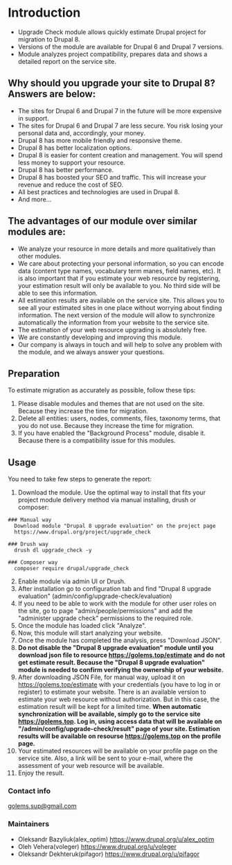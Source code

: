 # Introduction
  * Upgrade Check module allows quickly estimate Drupal project for migration
  to Drupal 8.
  * Versions of the module are available for Drupal 6 and Drupal 7 versions.
  * Module analyzes project compatibility, prepares data and shows
  a detailed report on the service site.

## Why should you upgrade your site to Drupal 8? Answers are below:
  * The sites for Drupal 6 and Drupal 7 in the future will be more expensive
  in support.
  * The sites for Drupal 6 and Drupal 7 are less secure.
  You risk losing your personal data and, accordingly, your money.
  * Drupal 8 has more mobile friendly and responsive theme.
  * Drupal 8 has better localization options.
  * Drupal 8 is easier for content creation and management.
  You will spend less money to support your resource.
  * Drupal 8 has better performance.
  * Drupal 8 has boosted your SEO and traffic.
  This will increase your revenue and reduce the cost of SEO.
  * All best practices and technologies are used in Drupal 8.
  * And more...

## The advantages of our module over similar modules are:
  * We analyze your resource in more details and more qualitatively
  than other modules.
  * We care about protecting your personal information, so you can encode data
  (content type names, vocabulary term manes, field names, etc).
  It is also important that if you estimate your web resource by registering,
  your estimation result will only be available to you. No third side
  will be able to see this information.
  * All estimation results are available on the service site. This allows you to
  see all your estimated sites in one place without worrying about finding
  information. The next version of the module will allow to synchronize
  automatically the information from your website to the service site.
  * The estimation of your web resource upgrading is absolutely free.
  * We are constantly developing and improving this module.
  * Our company is always in touch and will help to solve any problem
  with the module, and we always answer your questions.

## Preparation
  To estimate migration as accurately as possible, follow these tips:
  1. Please disable modules and themes that are not used on the site.
     Because they increase the time for migration.
  2. Delete all entities: users, nodes, comments, files, taxonomy terms,
     that you do not use.
     Because they increase the time for migration.
  3. If you have enabled the "Background Process" module, disable it.
     Because there is a compatibility issue for this modules.

## Usage
  You need to take few steps to generate the report:
  1. Download the module. Use the optimal way to install that fits your project
  module delivery method via manual installing, drush or composer:

    ### Manual way
      Download module "Drupal 8 upgrade evaluation" on the project page
      https://www.drupal.org/project/upgrade_check

    ### Drush way
      drush dl upgrade_check -y

    ### Composer way
      composer require drupal/upgrade_check

  2. Enable module via admin UI or Drush.
  3. After installation go to configuration tab and find
     "Drupal 8 upgrade evaluation" (admin/config/upgrade-check/evaluation)
  4. If you need to be able to work with the module for other user roles
     on the site, go to page "admin/people/permissions"
     and add the "administer upgrade check" permissions to the required role.
  5. Once the module has loaded click "Analyze".
  6. Now, this module will start analyzing your website.
  7. Once the module has completed the analysis, press "Download JSON".
  8. **Do not disable the "Drupal 8 upgrade evaluation" module until you
     download json file to resource https://golems.top/estimate and do not get
     estimate result. Because the "Drupal 8 upgrade evaluation" module is
     needed to confirm verifying the ownership of your website.**
  9. After downloading JSON File, for manual way, upload it on
    https://golems.top/estimate with your credentials
    (you have to log in or register) to estimate your website. There is an
    available version to estimate your web resource without authorization.
    But in this case, the estimation result will be kept for a limited time.
    **When automatic synchronization will be available, simply go to the
    service site https://golems.top. Log in, using access data that will be
    available on "/admin/config/upgrade-check/result" page of your site.
    Estimation results will be available on resourse https://golems.top on the
    profile page.**
  10. Your estimated resources will be available on your profile page on the
    service site. Also, a link will be sent to your e-mail, where the assessment
    of your web resource will be available.
  11. Enjoy the result.

### Contact info

[golems.sup@gmail.com](golems.sup@gmail.com)

### Maintainers

 * Oleksandr Bazyliuk(alex_optim) https://www.drupal.org/u/alex_optim
 * Oleh Vehera(voleger) https://www.drupal.org/u/voleger
 * Oleksandr Dekhteruk(pifagor) https://www.drupal.org/u/pifagor
